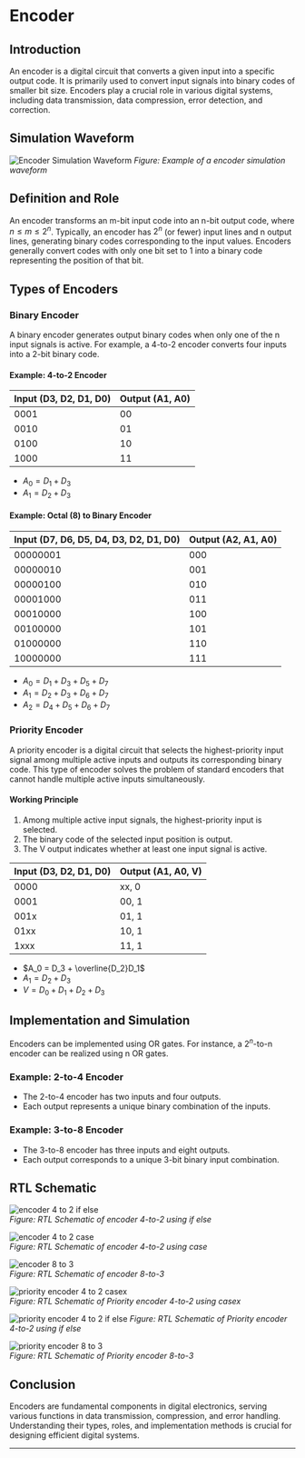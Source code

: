 # Encoder

## Introduction

An encoder is a digital circuit that converts a given input into a specific output code. It is primarily used to convert input signals into binary codes of smaller bit size. Encoders play a crucial role in various digital systems, including data transmission, data compression, error detection, and correction.

## Simulation Waveform
![Encoder Simulation Waveform](https://github.com/user-attachments/assets/0aacd71e-d756-4068-b3fe-a27d98158ec4)
*Figure: Example of a encoder simulation waveform*

## Definition and Role

An encoder transforms an m-bit input code into an n-bit output code, where $n \leq m \leq 2^n$. Typically, an encoder has $2^n$ (or fewer) input lines and n output lines, generating binary codes corresponding to the input values. Encoders generally convert codes with only one bit set to 1 into a binary code representing the position of that bit.

## Types of Encoders

### Binary Encoder

A binary encoder generates output binary codes when only one of the n input signals is active. For example, a 4-to-2 encoder converts four inputs into a 2-bit binary code.

#### Example: 4-to-2 Encoder

| Input (D3, D2, D1, D0) | Output (A1, A0) |
|------------------------|-----------------|
| 0001                   | 00              |
| 0010                   | 01              |
| 0100                   | 10              |
| 1000                   | 11              |

- $A_0 = D_1 + D_3$
- $A_1 = D_2 + D_3$

#### Example: Octal (8) to Binary Encoder

| Input (D7, D6, D5, D4, D3, D2, D1, D0) | Output (A2, A1, A0) |
|----------------------------------------|---------------------|
| 00000001                               | 000                 |
| 00000010                               | 001                 |
| 00000100                               | 010                 |
| 00001000                               | 011                 |
| 00010000                               | 100                 |
| 00100000                               | 101                 |
| 01000000                               | 110                 |
| 10000000                               | 111                 |

- $A_0 = D_1 + D_3 + D_5 + D_7$
- $A_1 = D_2 + D_3 + D_6 + D_7$
- $A_2 = D_4 + D_5 + D_6 + D_7$

### Priority Encoder

A priority encoder is a digital circuit that selects the highest-priority input signal among multiple active inputs and outputs its corresponding binary code. This type of encoder solves the problem of standard encoders that cannot handle multiple active inputs simultaneously.

#### Working Principle

1. Among multiple active input signals, the highest-priority input is selected.
2. The binary code of the selected input position is output.
3. The V output indicates whether at least one input signal is active.

| Input (D3, D2, D1, D0) | Output (A1, A0, V) |
|------------------------|--------------------|
| 0000                   | xx, 0              |
| 0001                   | 00, 1              |
| 001x                   | 01, 1              |
| 01xx                   | 10, 1              |
| 1xxx                   | 11, 1              |

- $A_0 = D_3 + \overline{D_2}D_1$
- $A_1 = D_2 + D_3$
- $V = D_0 + D_1 + D_2 + D_3$

## Implementation and Simulation

Encoders can be implemented using OR gates. For instance, a $2^n$-to-n encoder can be realized using n OR gates.

### Example: 2-to-4 Encoder

- The 2-to-4 encoder has two inputs and four outputs.
- Each output represents a unique binary combination of the inputs.

### Example: 3-to-8 Encoder

- The 3-to-8 encoder has three inputs and eight outputs.
- Each output corresponds to a unique 3-bit binary input combination.

## RTL Schematic
![encoder 4 to 2 if else](https://github.com/user-attachments/assets/6841b0a2-ca3d-4ff0-840d-ee293d5d22fc)  
*Figure: RTL Schematic of encoder 4-to-2 using if else*  

![encoder 4 to 2 case](https://github.com/user-attachments/assets/69ec7414-0fa7-4713-b792-88cdfd552227)  
*Figure: RTL Schematic of encoder 4-to-2 using case*  

![encoder 8 to 3](https://github.com/user-attachments/assets/2aedbc12-e683-4387-8144-166012d4c2a9)  
*Figure: RTL Schematic of encoder 8-to-3*  

![priority encoder 4 to 2 casex](https://github.com/user-attachments/assets/d7f64e18-0e6d-469e-8853-c75c825fdf24)  
*Figure: RTL Schematic of Priority encoder 4-to-2 using casex*  

![priority encoder 4 to 2 if else](https://github.com/user-attachments/assets/493336ff-4344-40a5-8ffb-66341a573c9b)
*Figure: RTL Schematic of Priority encoder 4-to-2 using if else*  

![priority encoder 8 to 3](https://github.com/user-attachments/assets/cc88511b-78bb-46d0-9bf8-b0803d10b130)  
*Figure: RTL Schematic of Priority encoder 8-to-3*  


## Conclusion

Encoders are fundamental components in digital electronics, serving various functions in data transmission, compression, and error handling. Understanding their types, roles, and implementation methods is crucial for designing efficient digital systems.

---

